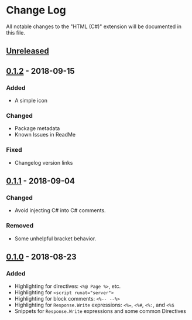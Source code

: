 # Change Log
All notable changes to the "HTML (C#)" extension will be documented in this file.

## [Unreleased][]

## [0.1.2][] - 2018-09-15
### Added
- A simple icon

### Changed
- Package metadata
- Known Issues in ReadMe

### Fixed
- Changelog version links

## [0.1.1][] - 2018-09-04
### Changed
- Avoid injecting C# into C# comments.

### Removed
- Some unhelpful bracket behavior.

## [0.1.0][] - 2018-08-23
### Added
- Highlighting for directives: `<%@ Page %>`, etc.
- Highlighting for `<script runat="server">`
- Highlighting for block comments: `<%-- --%>`
- Highlighting for `Response.Write` expressions: `<%=`, `<%#`, `<%:`, and `<%$`
- Snippets for `Response.Write` expressions and some common Directives


[keep-a-changelog]: https://keepachangelog.com/

[Unreleased]: https://github.com/fireside21/vscode-cshtml/compare/v0.1.2...HEAD
[0.1.2]: https://github.com/fireside21/vscode-cshtml/compare/v0.1.1...v0.1.2
[0.1.1]: https://github.com/fireside21/vscode-cshtml/compare/v0.1.0...v0.1.1
[0.1.0]: https://github.com/fireside21/vscode-cshtml/compare/6240d17dc690c44f68b62f21c71492501fc259e2...v0.1.0
